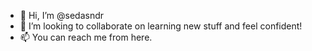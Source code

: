 - 👋 Hi, I’m @sedasndr
- 💞️ I’m looking to collaborate on learning new stuff and feel confident!
- 📫 You can reach me from here.

<!---
sedasndr/sedasndr is a ✨ special ✨ repository because its `README.md` (this file) appears on your GitHub profile.
You can click the Preview link to take a look at your changes.
--->
